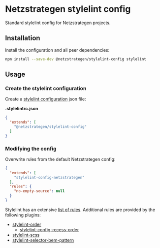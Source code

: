 # Netzstrategen stylelint config

Standard stylelint config for Netzstrategen projects.

## Installation

Install the configuration and all peer dependencies:

```bash
npm install --save-dev @netzstrategen/stylelint-config stylelint
```

## Usage

### Create the stylelint configuration

Create a [stylelint configuration](https://stylelint.io/user-guide/configuration/) json file:

**.stylelintrc.json**

```json
{
  "extends": [
    "@netzstrategen/stylelint-config"
  ]
}
```

### Modifying the config

Overwrite rules from the default Netzstrategen config:

```json
{
  "extends": [
    "stylelint-config-netzstrategen"
  ],
  "rules": {
    "no-empty-source": null
  }
}
```

Stylelint has an extensive [list of rules](https://stylelint.io/user-guide/rules/). Additional rules are provided by the following plugins:

- [stylelint-order](https://github.com/hudochenkov/stylelint-order)
  - [stylelint-config-recess-order](https://github.com/stormwarning/stylelint-config-recess-order)
- [stylelint-scss](https://github.com/kristerkari/stylelint-scss)
- [stylelint-selector-bem-pattern](https://github.com/simonsmith/stylelint-selector-bem-pattern)

